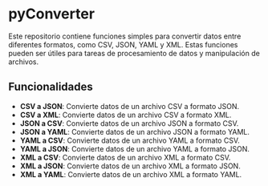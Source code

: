 # pyConverter

Este repositorio contiene funciones simples para convertir datos entre diferentes formatos, como CSV, JSON, YAML y XML. Estas funciones pueden ser útiles para tareas de procesamiento de datos y manipulación de archivos.

## Funcionalidades

- **CSV a JSON**: Convierte datos de un archivo CSV a formato JSON.
- **CSV a XML**: Convierte datos de un archivo CSV a formato XML.
- **JSON a CSV**: Convierte datos de un archivo JSON a formato CSV.
- **JSON a YAML**: Convierte datos de un archivo JSON a formato YAML.
- **YAML a CSV**: Convierte datos de un archivo YAML a formato CSV.
- **YAML a JSON**: Convierte datos de un archivo YAML a formato JSON.
- **XML a CSV**: Convierte datos de un archivo XML a formato CSV.
- **XML a JSON**: Convierte datos de un archivo XML a formato JSON.
- **XML a YAML**: Convierte datos de un archivo XML a formato YAML.



